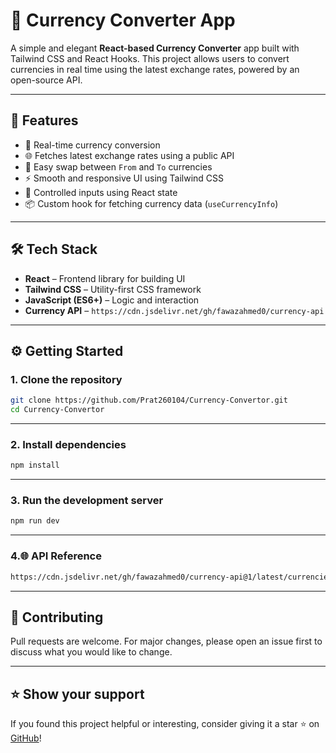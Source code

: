 # 💱 Currency Converter App

A simple and elegant **React-based Currency Converter** app built with Tailwind CSS and React Hooks. This project allows users to convert currencies in real time using the latest exchange rates, powered by an open-source API.

---

## 🚀 Features

- 🔁 Real-time currency conversion
- 🌐 Fetches latest exchange rates using a public API
- 🔄 Easy swap between `From` and `To` currencies
- ⚡ Smooth and responsive UI using Tailwind CSS
- 🎯 Controlled inputs using React state
- 📦 Custom hook for fetching currency data (`useCurrencyInfo`)

---

## 🛠️ Tech Stack

- **React** – Frontend library for building UI
- **Tailwind CSS** – Utility-first CSS framework
- **JavaScript (ES6+)** – Logic and interaction
- **Currency API** – `https://cdn.jsdelivr.net/gh/fawazahmed0/currency-api`

---

## ⚙️ Getting Started

### 1. Clone the repository

```bash
git clone https://github.com/Prat260104/Currency-Convertor.git
cd Currency-Convertor
```

---

### 2. Install dependencies
```bash
npm install
```

---

### 3. Run the development server
```bash
npm run dev
```

---

 ### 4.🌐 API Reference
 ```bash
https://cdn.jsdelivr.net/gh/fawazahmed0/currency-api@1/latest/currencies/<from>.json
```
---

## 🙌 Contributing

Pull requests are welcome. For major changes, please open an issue first to discuss what you would like to change.

---

## ⭐ Show your support

If you found this project helpful or interesting, consider giving it a star ⭐ on [GitHub](https://github.com/Prat260104/Currency-Convertor)!





